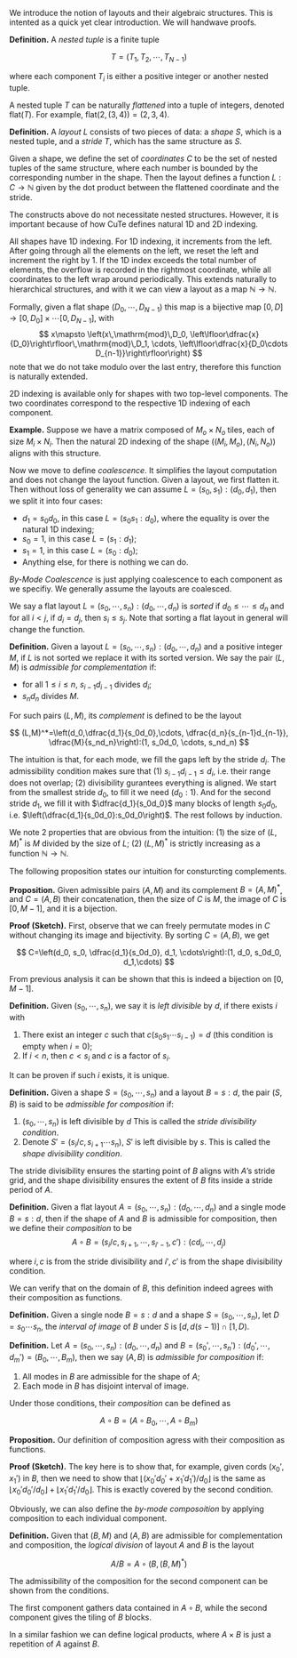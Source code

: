 We introduce the notion of layouts and their algebraic structures. This is intented as a quick yet clear introduction. We will handwave proofs. 

**Definition.** A *nested tuple* is a finite tuple

$$
T = (T_1, T_2, \cdots, T_{N-1})
$$

where each component $T_i$ is either a positive integer or another nested tuple.

A nested tuple $T$ can be naturally *flattened* into a tuple of integers, denoted $\mathrm{flat}(T)$. For example, $\mathrm{flat}(2, (3, 4)) = (2, 3, 4).$

**Definition.** A *layout* $L$ consists of two pieces of data: a *shape* $S$, which is a nested tuple, and a *stride* $T$, which has the same structure as $S$.

Given a shape, we define the set of *coordinates* $C$ to be the set of nested tuples of the same structure, where each number is bounded by the corresponding number in the shape. Then the layout defines a function $L : C \to \mathbb{N}$ given by the dot product between the flattened coordinate and the stride.

The constructs above do not necessitate nested structures. However, it is important because of how CuTe defines natural 1D and 2D indexing.

All shapes have 1D indexing. For 1D indexing, it increments from the left. After going through all the elements on the left, we reset the left and increment the right by 1. If the 1D index exceeds the total number of elements, the overflow is recorded in the rightmost coordinate, while all coordinates to the left wrap around periodically. This extends naturally to hierarchical structures, and with it we can view a layout as a map $\mathbb{N}\to\mathbb{N}$.

Formally, given a flat shape $(D_0, \cdots, D_{N-1})$ this map is a bijective map $[0, D]\to [0, D_0]\times\cdots[0, D_{N-1}]$, with
$$
x\mapsto \left(x\,\mathrm{mod}\,D_0, \left\lfloor\dfrac{x}{D_0}\right\rfloor\,\mathrm{mod}\,D_1, \cdots, \left\lfloor\dfrac{x}{D_0\cdots D_{n-1}}\right\rfloor\right)
$$
note that we do not take modulo over the last entry, therefore this function is naturally extended.


2D indexing is available only for shapes with two top-level components. The two coordinates correspond to the respective 1D indexing of each component.

**Example.** Suppose we have a matrix composed of $M_o \times N_o$ tiles, each of size $M_i \times N_i$. Then the natural 2D indexing of the shape $((M_i, M_o), (N_i, N_o))$ aligns with this structure.

Now we move to define _coalescence_. It simplifies the layout computation and does not change the layout function. Given a layout, we first flatten it. Then without loss of generality we can assume $L=(s_0, s_1):(d_0, d_1)$, then we split it into four cases:

- $d_1=s_0d_0$, in this case $L=(s_0s_1:d_0)$, where the equality is over the natural 1D indexing;
- $s_0=1$, in this case $L=(s_1:d_1)$;
- $s_1=1$, in this case $L=(s_0:d_0)$;
- Anything else, for there is nothing we can do.

_By-Mode Coalescence_ is just applying coalescence to each component as we specifiy. We generally assume the layouts are coalesced.

We say a flat layout $L=(s_0,\cdots, s_n):(d_0,\cdots, d_n)$ is _sorted_ if $d_0\le\cdots\le d_n$ and for all $i<j$, if $d_i=d_j$, then $s_i\le s_j$. Note that sorting a flat layout in general will change the function.

**Definition.** Given a layout $L=(s_0,\cdots,s_n):(d_0,\cdots,d_n)$ and a positive integer $M$, if $L$ is not sorted we replace it with its sorted version. We say the pair $(L,M)$ is _admissible for complementation_ if:

- for all $1\le i\le n$, $s_{i-1}d_{i-1}$ divides $d_{i}$;
- $s_n d_n$ divides $M$.

For such pairs $(L,M)$, its _complement_ is defined to be the layout

$$
(L,M)^*=\left(d_0,\dfrac{d_1}{s_0d_0},\cdots, \dfrac{d_n}{s_{n-1}d_{n-1}}, \dfrac{M}{s_nd_n}\right):(1, s_0d_0, \cdots, s_nd_n)
$$

The intuition is that, for each mode, we fill the gaps left by the stride $d_i$. The admissibility condition makes sure that (1) $s_{i-1}d_{i-1}\le d_i$, i.e. their range does not overlap; (2) divisibility gurantees everything is aligned. We start from the smallest stride $d_0$, to fill it we need $(d_0:1)$. And for the second stride $d_1$, we fill it with $\dfrac{d_1}{s_0d_0}$ many blocks of length $s_0d_0$, i.e. $\left(\dfrac{d_1}{s_0d_0}:s_0d_0\right)$. The rest follows by induction.

We note 2 properties that are obvious from the intuition: (1) the size of $(L, M)^*$ is $M$ divided by the size of $L$; (2) $(L,M)^*$ is strictly increasing as a function $\mathbb{N}\to\mathbb{N}$.

The following proposition states our intuition for consturcting complements.

**Proposition.** Given admissible pairs $(A,M)$ and its complement $B=(A,M)^*$, and $C=(A,B)$ their concatenation, then the size of $C$ is $M$, the image of $C$ is $[0, M-1]$, and it is a bijection.

**Proof (Sketch).** First, observe that we can freely permutate modes in $C$ without changing its image and bijectivity. By sorting $C=(A, B)$, we get

$$
C=\left(d_0, s_0, \dfrac{d_1}{s_0d_0}, d_1, \cdots\right):(1, d_0, s_0d_0, d_1,\cdots)
$$

From previous analysis it can be shown that this is indeed a bijection on $[0, M-1]$.

**Definition.** Given $(s_0,\cdots, s_n)$, we say it is _left divisible_ by $d$, if there exists $i$ with

1. There exist an integer $c$ such that $c(s_0 s_1\cdots s_{i-1})=d$ (this condition is empty when $i=0$);
2. If $i<n$, then $c < s_i$ and $c$ is a factor of $s_i$.

It can be proven if such $i$ exists, it is unique.

**Definition.** Given a shape $S=(s_0,\cdots, s_n)$ and a layout $B=s:d$, the pair $(S,B)$ is said to be _admissible for composition_ if:

1. $(s_0,\cdots, s_n)$ is left divisible by $d$ This is called the _stride divisibility condition_.
2. Denote $S'=\left(s_i/c,s_{i+1}\cdots s_n\right)$, $S'$ is left divisible by $s$. This is called the _shape divisibility condition_.

The stride divisibility ensures the starting point of $B$ aligns with $A$’s stride grid, and the shape divisibility ensures the extent of $B$ fits inside a stride period of $A$.

**Definition.** Given a flat layout $A=(s_0,\cdots, s_n):(d_0,\cdots,d_n)$ and a single mode $B=s:d$, then if the shape of $A$ and $B$ is admissible for composition, then we define their _composition_ to be
$$
A\circ B=(s_i/c,s_{i+1},\cdots,s_{i'-1}, c'):(cd_i,\cdots,d_j)
$$

where $i, c$ is from the stride divisibility and $i',c'$ is from the shape divisibility condition. 

We can verify that on the domain of $B$, this definition indeed agrees with their composition as functions.

**Definition.** Given a single node $B=s:d$ and a shape $S=(s_0,\cdots,s_n)$, let $D=s_0\cdots s_n$, the _interval of image_ of $B$ under $S$ is $[d, d(s-1)]\cap[1, D)$.

**Definition.** Let $A=(s_0,\cdots, s_n):(d_0,\cdots, d_n)$ and $B=(s_0',\cdots, s_n'):(d_0',\cdots, d_m')=(B_0,\cdots, B_m)$, then we say $(A, B)$ is _admissible for composition_ if:

1. All modes in $B$ are admissible for the shape of $A$;
2. Each mode in $B$ has disjoint interval of image.

Under those conditions, their _composition_ can be defined as

$$
A\circ B = (A\circ B_0,\cdots, A\circ B_m)
$$

**Proposition.** Our definition of composition agress with their composition as functions.

**Proof (Sketch).** The key here is to show that, for example, given cords $(x_0', x_1')$ in $B$, then we need to show that $\lfloor (x_0'd_0'+x_1'd_1')/d_0\rfloor$ is the same as $\lfloor x_0'd_0'/d_0\rfloor+\lfloor x_1'd_1'/d_0\rfloor$. This is exactly covered by the second condition.

Obviously, we can also define the _by-mode composoition_ by applying composition to each individual component.

**Definition.** Given that $(B,M)$ and $(A,B)$ are admissible for complementation and composition, the _logical division_ of layout $A$ and $B$ is the layout

$$
A/B=A\circ(B, (B,M)^*)
$$

The admissibility of the composition for the second component can be shown from the conditions.

The first component gathers data contained in $A\circ B$, while the second component gives the tiling of $B$ blocks.

In a similar fashion we can define logical products, where $A\times B$ is just a repetition of $A$ against $B$. 